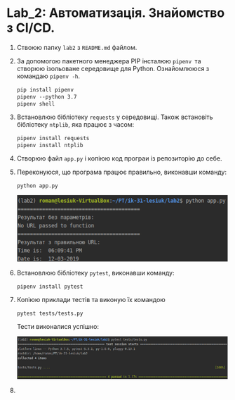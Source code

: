 # Lab_2: Автоматизація. Знайомство з CI/CD.

1. Ствоюю папку `lab2` з `README.md` файлом.
2. За допомогою пакетного менеджера PIP інсталюю `pipenv `та створюю ізольоване середовище для Python. Ознайомлююся з командаю `pipenv -h`.
    ```
    pip install pipenv
    pipenv --python 3.7
    pipenv shell
    ```

3. Встановлюю бібліотеку `requests` у середовищі. Також встановіть бібліотеку `ntplib`, яка працює з часом:
    ```
    pipenv install requests
    pipenv install ntplib
    ```

4. Створюю файл `app.py` і копіюю код програи із репозиторію до себе.

5. Переконуюся, що програма працює правильно, виконавши команду:
   ```
   python app.py
   ```
    ![image](img/1.png)
    
6. Встановлюю бібліотеку `pytest`, виконавши команду:
    ```
    pipenv install pytest
    ```
   
7. Копіюю приклади тестів та виконую їх командою 
    ```
    pytest tests/tests.py
    ```
    Тести виконалися успішно: 
    
    ![image](img/2.png)
    
8. 